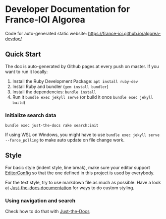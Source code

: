 # Developer Documentation for France-IOI Algorea

Code for auto-generated static website: https://france-ioi.github.io/algorea-devdoc/

## Quick Start

The doc is auto-generated by Github pages at every push on master. If you want to run it locally:

1. Install the Ruby Development Package: `apt install ruby-dev`
2. Install Ruby and bundler (`gem install bundler`)
3. Install the dependencies: `bundle install`
4. Run it `bundle exec jekyll serve` (or build it once `bundle exec jekyll build`)

### Initialize search data

```
bundle exec just-the-docs rake search:init
```

If using WSL on Windows, you might have to use `bundle exec jekyll serve --force_polling` to make auto update on file change work.

## Style

For basic style (indent style, line break), make sure your editor support [EditorConfig](https://editorconfig.org/) so that the one defined in this project is used by everybody.

For the text style, try to use markdown file as much as possible. Have a look at [Just-the-docs documentation](https://pmarsceill.github.io/just-the-docs/docs/ui-components) for ways to do custom styling.

### Using navigation and search

Check how to do that with [Just-the-Docs](https://pmarsceill.github.io/just-the-docs/docs/navigation-structure/)
